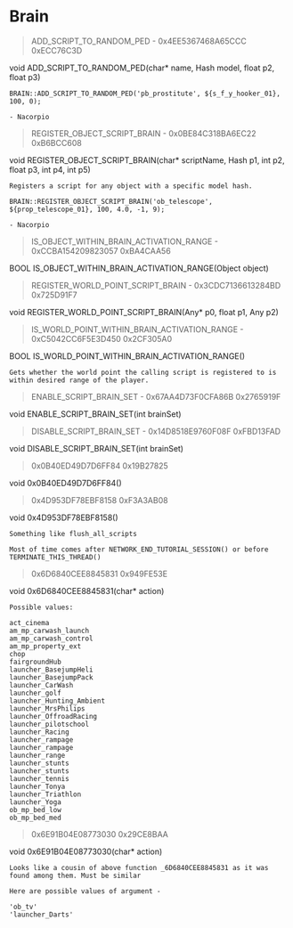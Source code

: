 # Brain

> ADD_SCRIPT_TO_RANDOM_PED - 0x4EE5367468A65CCC 0xECC76C3D

void ADD_SCRIPT_TO_RANDOM_PED(char* name, Hash model, float p2, float p3)

```
BRAIN::ADD_SCRIPT_TO_RANDOM_PED('pb_prostitute', ${s_f_y_hooker_01}, 100, 0);

- Nacorpio
```

> REGISTER_OBJECT_SCRIPT_BRAIN - 0x0BE84C318BA6EC22 0xB6BCC608

void REGISTER_OBJECT_SCRIPT_BRAIN(char* scriptName, Hash p1, int p2, float p3, int p4, int p5)

```
Registers a script for any object with a specific model hash.

BRAIN::REGISTER_OBJECT_SCRIPT_BRAIN('ob_telescope', ${prop_telescope_01}, 100, 4.0, -1, 9);

- Nacorpio
```

> IS_OBJECT_WITHIN_BRAIN_ACTIVATION_RANGE - 0xCCBA154209823057 0xBA4CAA56

BOOL IS_OBJECT_WITHIN_BRAIN_ACTIVATION_RANGE(Object object)



> REGISTER_WORLD_POINT_SCRIPT_BRAIN - 0x3CDC7136613284BD 0x725D91F7

void REGISTER_WORLD_POINT_SCRIPT_BRAIN(Any* p0, float p1, Any p2)



> IS_WORLD_POINT_WITHIN_BRAIN_ACTIVATION_RANGE - 0xC5042CC6F5E3D450 0x2CF305A0

BOOL IS_WORLD_POINT_WITHIN_BRAIN_ACTIVATION_RANGE()

```
Gets whether the world point the calling script is registered to is within desired range of the player.
```

> ENABLE_SCRIPT_BRAIN_SET - 0x67AA4D73F0CFA86B 0x2765919F

void ENABLE_SCRIPT_BRAIN_SET(int brainSet)



> DISABLE_SCRIPT_BRAIN_SET - 0x14D8518E9760F08F 0xFBD13FAD

void DISABLE_SCRIPT_BRAIN_SET(int brainSet)



> 0x0B40ED49D7D6FF84 0x19B27825

void 0x0B40ED49D7D6FF84()



> 0x4D953DF78EBF8158 0xF3A3AB08

void 0x4D953DF78EBF8158()

```
Something like flush_all_scripts 

Most of time comes after NETWORK_END_TUTORIAL_SESSION() or before TERMINATE_THIS_THREAD()
```

> 0x6D6840CEE8845831 0x949FE53E

void 0x6D6840CEE8845831(char* action)

```
Possible values:

act_cinema
am_mp_carwash_launch
am_mp_carwash_control
am_mp_property_ext
chop
fairgroundHub
launcher_BasejumpHeli
launcher_BasejumpPack
launcher_CarWash
launcher_golf
launcher_Hunting_Ambient
launcher_MrsPhilips
launcher_OffroadRacing
launcher_pilotschool
launcher_Racing
launcher_rampage
launcher_rampage
launcher_range
launcher_stunts
launcher_stunts
launcher_tennis
launcher_Tonya
launcher_Triathlon
launcher_Yoga
ob_mp_bed_low
ob_mp_bed_med
```

> 0x6E91B04E08773030 0x29CE8BAA

void 0x6E91B04E08773030(char* action)

```
Looks like a cousin of above function _6D6840CEE8845831 as it was found among them. Must be similar

Here are possible values of argument - 

'ob_tv'
'launcher_Darts'
```


